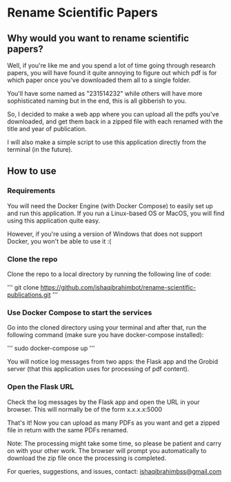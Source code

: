 # Rename Scientific Papers

## Why would you want to rename scientific papers?

Well, if you're like me and you spend a lot of time going through research papers, you will have found it quite annoying to figure out which pdf is for which paper once you've
downloaded them all to a single folder.

You'll have some named as "231514232" while others will have more sophisticated naming but in the end, this is all gibberish to you.

So, I decided to make a web app where you can upload all the pdfs you've downloaded, and get them back in a zipped file with each renamed with the title and year of publication.

I will also make a simple script to use this application directly from the terminal (in the future).

## How to use

### Requirements

You will need the Docker Engine (with Docker Compose) to easily set up and run this application. If you run a Linux-based OS or MacOS, you will find using this application quite easy.

However, if you're using a version of Windows that does not support Docker, you won't be able to use it :(

### Clone the repo

Clone the repo to a local directory by running the following line of code:

'''
git clone https://github.com/ishaqibrahimbot/rename-scientific-publications.git
'''

### Use Docker Compose to start the services

Go into the cloned directory using your terminal and after that, run the following command (make sure you have docker-compose installed):

'''
sudo docker-compose up
'''

You will notice log messages from two apps: the Flask app and the Grobid server (that this application uses for processing of pdf content).

### Open the Flask URL

Check the log messages by the Flask app and open the URL in your browser. This will normally be of the form x.x.x.x:5000

That's it! Now you can upload as many PDFs as you want and get a zipped file in return with the same PDFs renamed.

Note: The processing might take some time, so please be patient and carry on with your other work. The browser will prompt you automatically to download the zip file once the processing is completed.

For queries, suggestions, and issues, contact: ishaqibrahimbss@gmail.com

